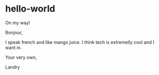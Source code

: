 # hello-world
On my way! 

Bonjour,

I speak french and like mango juice.
I think tech is extremelly cool and I want in.

Your very own,

Landry
